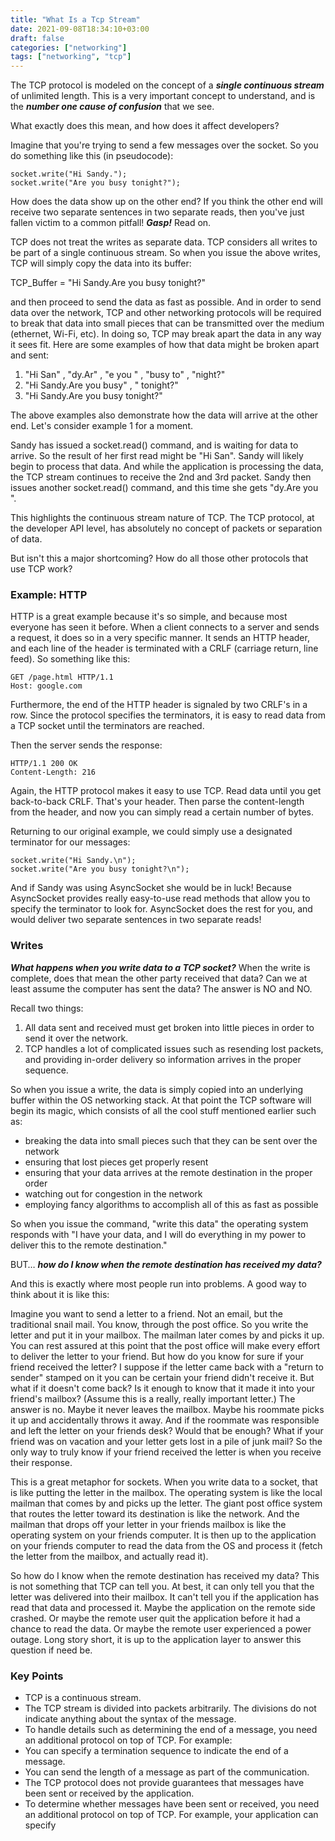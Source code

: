 ```yaml
---
title: "What Is a Tcp Stream"
date: 2021-09-08T18:34:10+03:00
draft: false 
categories: ["networking"]
tags: ["networking", "tcp"]
---
```


The TCP protocol is modeled on the concept of a ***single continuous stream*** of unlimited length. This is a very important concept to understand, and is the ***number one cause of confusion*** that we see.

What exactly does this mean, and how does it affect developers?

Imagine that you're trying to send a few messages over the socket. So you do something like this (in pseudocode):
```
socket.write("Hi Sandy.");
socket.write("Are you busy tonight?");
```

How does the data show up on the other end? If you think the other end will receive two separate sentences in two separate reads, then you've just fallen victim to a common pitfall! ***Gasp!*** Read on.

TCP does not treat the writes as separate data. TCP considers all writes to be part of a single continuous stream. So when you issue the above writes, TCP will simply copy the data into its buffer:

TCP_Buffer = "Hi Sandy.Are you busy tonight?"

and then proceed to send the data as fast as possible. And in order to send data over the network, TCP and other networking protocols will be required to break that data into small pieces that can be transmitted over the medium (ethernet, Wi-Fi, etc). In doing so, TCP may break apart the data in any way it sees fit. Here are some examples of how that data might be broken apart and sent:

1.  "Hi San" , "dy.Ar" , "e you " , "busy to" , "night?"
2.  "Hi Sandy.Are you busy" , " tonight?"
3.  "Hi Sandy.Are you busy tonight?"


The above examples also demonstrate how the data will arrive at the other end. Let's consider example 1 for a moment.

Sandy has issued a socket.read() command, and is waiting for data to arrive. So the result of her first read might be "Hi San". Sandy will likely begin to process that data. And while the application is processing the data, the TCP stream continues to receive the 2nd and 3rd packet. Sandy then issues another socket.read() command, and this time she gets "dy.Are you ".

This highlights the continuous stream nature of TCP. The TCP protocol, at the developer API level, has absolutely no concept of packets or separation of data.

But isn't this a major shortcoming? How do all those other protocols that use TCP work?

### Example: HTTP
HTTP is a great example because it's so simple, and because most everyone has seen it before. When a client connects to a server and sends a request, it does so in a very specific manner. It sends an HTTP header, and each line of the header is terminated with a CRLF (carriage return, line feed). So something like this:
```
GET /page.html HTTP/1.1
Host: google.com
```
Furthermore, the end of the HTTP header is signaled by two CRLF's in a row. Since the protocol specifies the terminators, it is easy to read data from a TCP socket until the terminators are reached.

Then the server sends the response:
```
HTTP/1.1 200 OK
Content-Length: 216
```
Again, the HTTP protocol makes it easy to use TCP. Read data until you get back-to-back CRLF. That's your header. Then parse the content-length from the header, and now you can simply read a certain number of bytes.

Returning to our original example, we could simply use a designated terminator for our messages:
```
socket.write("Hi Sandy.\n");
socket.write("Are you busy tonight?\n");
```
And if Sandy was using AsyncSocket she would be in luck! Because AsyncSocket provides really easy-to-use read methods that allow you to specify the terminator to look for. AsyncSocket does the rest for you, and would deliver two separate sentences in two separate reads!

### Writes
***What happens when you write data to a TCP socket?*** When the write is complete, does that mean the other party received that data? Can we at least assume the computer has sent the data? The answer is NO and NO.

Recall two things:
1.  All data sent and received must get broken into little pieces in order to send it over the network.
2.  TCP handles a lot of complicated issues such as resending lost packets, and providing in-order delivery so information arrives in the proper sequence.

So when you issue a write, the data is simply copied into an underlying buffer within the OS networking stack. At that point the TCP software will begin its magic, which consists of all the cool stuff mentioned earlier such as:
-   breaking the data into small pieces such that they can be sent over the network
-   ensuring that lost pieces get properly resent
-   ensuring that your data arrives at the remote destination in the proper order
-   watching out for congestion in the network
-   employing fancy algorithms to accomplish all of this as fast as possible

So when you issue the command, "write this data" the operating system responds with "I have your data, and I will do everything in my power to deliver this to the remote destination."

BUT… ***how do I know when the remote destination has received my data?***

And this is exactly where most people run into problems. A good way to think about it is like this:

Imagine you want to send a letter to a friend. Not an email, but the traditional snail mail. You know, through the post office. So you write the letter and put it in your mailbox. The mailman later comes by and picks it up. You can rest assured at this point that the post office will make every effort to deliver the letter to your friend. But how do you know for sure if your friend received the letter? I suppose if the letter came back with a "return to sender" stamped on it you can be certain your friend didn't receive it. But what if it doesn't come back? Is it enough to know that it made it into your friend's mailbox? (Assume this is a really, really important letter.) The answer is no. Maybe it never leaves the mailbox. Maybe his roommate picks it up and accidentally throws it away. And if the roommate was responsible and left the letter on your friends desk? Would that be enough? What if your friend was on vacation and your letter gets lost in a pile of junk mail? So the only way to truly know if your friend received the letter is when you receive their response.

This is a great metaphor for sockets. When you write data to a socket, that is like putting the letter in the mailbox. The operating system is like the local mailman that comes by and picks up the letter. The giant post office system that routes the letter toward its destination is like the network. And the mailman that drops off your letter in your friends mailbox is like the operating system on your friends computer. It is then up to the application on your friends computer to read the data from the OS and process it (fetch the letter from the mailbox, and actually read it).

So how do I know when the remote destination has received my data? This is not something that TCP can tell you. At best, it can only tell you that the letter was delivered into their mailbox. It can't tell you if the application has read that data and processed it. Maybe the application on the remote side crashed. Or maybe the remote user quit the application before it had a chance to read the data. Or maybe the remote user experienced a power outage. Long story short, it is up to the application layer to answer this question if need be.

### Key Points
-   TCP is a continuous stream.
-   The TCP stream is divided into packets arbitrarily. The divisions do not indicate anything about the syntax of the message.
-   To handle details such as determining the end of a message, you need an additional protocol on top of TCP. For example:
-   You can specify a termination sequence to indicate the end of a message.
-   You can send the length of a message as part of the communication.
-   The TCP protocol does not provide guarantees that messages have been sent or received by the application.
-   To determine whether messages have been sent or received, you need an additional protocol on top of TCP. For example, your application can specify 